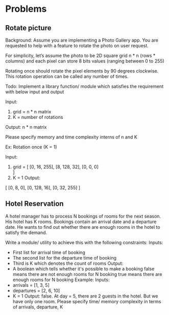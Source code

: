# Problems
## Rotate picture
Background:
Assume you are implementing a Photo Gallery app. You are requested to help with a feature to rotate the photo on user request. 

For simplicity, let’s assume the photo to be 2D square grid n * n (rows * columns) and each pixel can store 8 bits values (ranging between 0 to 255)
 
Rotating once should rotate the pixel elements by 90 degrees clockwise.
This rotation operation can be called any number of times. 

Todo:
Implement a library function/ module which satisfies the requirement with below input and output 

Input:
  1. grid = n * n matrix
  2. K = number of rotations


Output: n * n matrix

Please specify memory and time complexity interns of n and K

Ex: Rotation once (K = 1)

Input:
 1. grid = [
     [0, 16,  255],
     [8, 128,  32],
     [0,    0,     0]	
]
2. K = 1
Output:

[
	[0,   8,     0],
	[0, 128,  16],
            [0, 32,  255]
]

## Hotel Reservation

A hotel manager has to process N bookings of rooms for the next season. His hotel has K rooms. Bookings contain an arrival date and a departure date. He wants to find out whether there are enough rooms in the hotel to satisfy the demand.

Write a module/ utility to achieve this with the following constraints:
Inputs:
- First list for arrival time of booking
- The second list for the departure time of booking
- Third is K which denotes the count of rooms
Output:
- A boolean which tells whether it's possible to make a booking
false means there are not enough rooms for N booking
true means there are enough rooms for N booking
Example:
Inputs:
- arrivals = [1, 3, 5]
- departures = [2, 6, 10]
- K = 1
Output: false. At day = 5, there are 2 guests in the hotel. But we have only one room.
Please specify time/ memory complexity in terms of arrivals, departure, K
